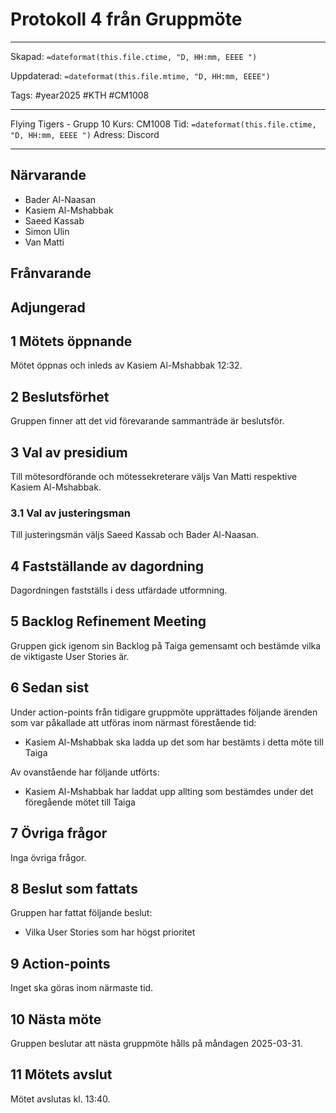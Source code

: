 # Protokoll 4 från Gruppmöte

---

Skapad: `=dateformat(this.file.ctime, "D, HH:mm, EEEE ")`

Uppdaterad: `=dateformat(this.file.mtime, "D, HH:mm, EEEE")`

Tags: #year2025 #KTH #CM1008

---
Flying Tigers - Grupp 10
Kurs: CM1008
Tid: `=dateformat(this.file.ctime, "D, HH:mm, EEEE ")`
Adress: Discord

---

## Närvarande

- Bader Al-Naasan
- Kasiem Al-Mshabbak
- Saeed Kassab
- Simon Ulin
- Van Matti

## Frånvarande

## Adjungerad

## 1 Mötets öppnande

Mötet öppnas och inleds av Kasiem Al-Mshabbak 12:32.

## 2 Beslutsförhet

Gruppen finner att det vid förevarande sammanträde är beslutsför.

## 3 Val av presidium

Till mötesordförande och mötessekreterare väljs Van Matti respektive Kasiem Al-Mshabbak.

### 3.1 Val av justeringsman

Till justeringsmän väljs Saeed Kassab och Bader Al-Naasan.

## 4 Fastställande av dagordning

Dagordningen fastställs i dess utfärdade utformning.

## 5 Backlog Refinement Meeting

Gruppen gick igenom sin Backlog på Taiga gemensamt och bestämde vilka de viktigaste User Stories är.

## 6 Sedan sist

Under action-points från tidigare gruppmöte upprättades följande ärenden som var påkallade att utföras inom närmast förestående tid:

- Kasiem Al-Mshabbak ska ladda up det som har bestämts i detta möte till Taiga

Av ovanstående har följande utförts:

- Kasiem Al-Mshabbak har laddat upp allting som bestämdes under det föregående mötet till Taiga

## 7 Övriga frågor

Inga övriga frågor.

## 8 Beslut som fattats

Gruppen har fattat följande beslut:

- Vilka User Stories som har högst prioritet

## 9 Action-points

Inget ska göras inom närmaste tid.

## 10 Nästa möte

Gruppen beslutar att nästa gruppmöte hålls på måndagen 2025-03-31.

## 11 Mötets avslut

Mötet avslutas kl. 13:40.
